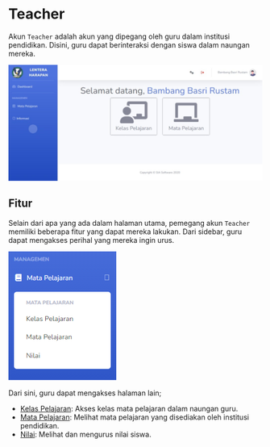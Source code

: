 # Teacher
Akun `Teacher` adalah akun yang dipegang oleh guru dalam institusi pendidikan. Disini, guru dapat berinteraksi dengan siswa dalam naungan mereka.

![Teacher Dashboard](_media/teacher_dashboard.jpeg)

## Fitur
Selain dari apa yang ada dalam halaman utama, pemegang akun `Teacher` memiliki beberapa fitur yang dapat mereka lakukan. Dari sidebar, guru dapat mengakses perihal yang mereka ingin urus.

![Teacher Sidebar](_media/teacher_sidebar.png)

Dari sini, guru dapat mengakses halaman lain;
* [Kelas Pelajaran](account_types/teacher/kelas_pelajaran.md): Akses kelas mata pelajaran dalam naungan guru.
* [Mata Pelajaran](account_types/teacher/mata_pelajaran.md): Melihat mata pelajaran yang disediakan oleh institusi pendidikan.
* [Nilai](account_types/teacher/nilai.md): Melihat dan mengurus nilai siswa.
